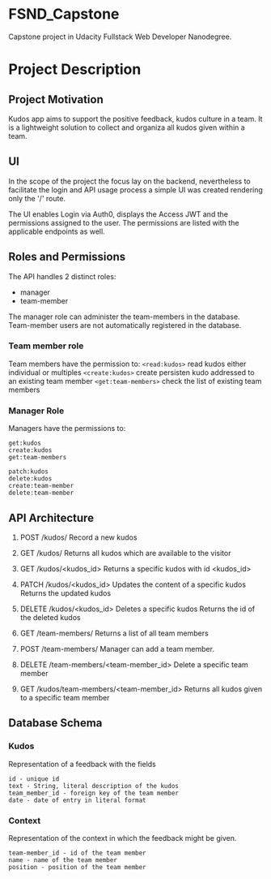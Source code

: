 # FSND_Capstone
Capstone project in Udacity Fullstack Web Developer Nanodegree.


# Project Description
## Project Motivation
Kudos app aims to support the positive feedback, kudos culture in a team. It is a lightweight solution to collect and organiza all kudos given within a team.

## UI
In the scope of the project the focus lay on the backend, nevertheless to facilitate the login and API usage process a simple UI was created rendering only the '/' route.

The UI enables Login via Auth0, displays the Access JWT and the permissions assigned to the user.
The permissions are listed with the applicable endpoints as well.

## Roles and Permissions
The API handles 2 distinct roles:
- manager
- team-member

The manager role can administer the team-members in the database. Team-member users are not automatically registered in the database.

### Team member role
Team members have the permission to:
`<read:kudos>` read kudos either individual or multiples
`<create:kudos>` create persisten kudo addressed to an existing team member
`<get:team-members>` check the list of existing team members


### Manager Role
Managers have the permissions to:

```
get:kudos
create:kudos
get:team-members

patch:kudos
delete:kudos
create:team-member
delete:team-member
```

## API Architecture
1. POST /kudos/ 
  Record a new kudos

2. GET /kudos/ 
  Returns all kudos which are available to the visitor

3. GET /kudos/<kudos_id> 
  Returns a specific kudos with id <kudos_id>

4. PATCH /kudos/<kudos_id> 
  Updates the content of a specific kudos Returns the updated kudos

5. DELETE /kudos/<kudos_id> 
  Deletes a specific kudos Returns the id of the deleted kudos

6. GET /team-members/ 
  Returns a list of all team members

7. POST /team-members/ 
  Manager can add a team member.

8. DELETE /team-members/<team-member_id> 
  Delete a specific team member

9. GET /kudos/team-members/<team-member_id> 
  Returns all kudos given to a specific team member

## Database Schema
### Kudos
Representation of a feedback with the fields

```
id - unique id
text - String, literal description of the kudos
team_member_id - foreign key of the team member
date - date of entry in literal format
```

### Context
Representation of the context in which the feedback might be given.

```
team-member_id - id of the team member
name - name of the team member
position - position of the team member
```

